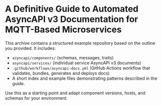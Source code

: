 # A Definitive Guide to Automated AsyncAPI v3 Documentation for MQTT-Based Microservices

This archive contains a structured example repository based on the outline you provided.
It includes:
 - `asyncapi/components/` (schemas, messages, traits)
 - `asyncapi/services/` (individual service AsyncAPI v3 documents)
 - `.github/workflows/asyncapi-docs.yml` (GitHub Actions workflow that validates, bundles, generates and deploys docs)
 - A short index and example files demonstrating patterns described in the guide.

Use this as a starting point and adapt component versions, hosts, and schemas for your environment.
